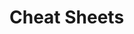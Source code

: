                                                                                                            
# Cheat Sheets           

   




